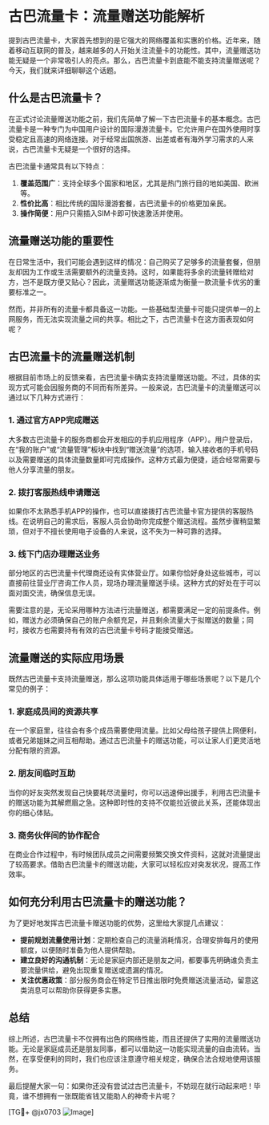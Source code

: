 # 古巴流量卡：流量赠送功能解析

提到古巴流量卡，大家首先想到的是它强大的网络覆盖和实惠的价格。近年来，随着移动互联网的普及，越来越多的人开始关注流量卡的功能性。其中，流量赠送功能无疑是一个非常吸引人的亮点。那么，古巴流量卡到底能不能支持流量赠送呢？今天，我们就来详细聊聊这个话题。

## 什么是古巴流量卡？

在正式讨论流量赠送功能之前，我们先简单了解一下古巴流量卡的基本概念。古巴流量卡是一种专门为中国用户设计的国际漫游流量卡。它允许用户在国外使用时享受稳定且高速的网络连接。对于经常出国旅游、出差或者有海外学习需求的人来说，古巴流量卡无疑是一个很好的选择。

古巴流量卡通常具有以下特点：

1. **覆盖范围广**：支持全球多个国家和地区，尤其是热门旅行目的地如美国、欧洲等。
2. **性价比高**：相比传统的国际漫游套餐，古巴流量卡的价格更加亲民。
3. **操作简便**：用户只需插入SIM卡即可快速激活并使用。

## 流量赠送功能的重要性

在日常生活中，我们可能会遇到这样的情况：自己购买了足够多的流量套餐，但朋友却因为工作或生活需要额外的流量支持。这时，如果能将多余的流量转赠给对方，岂不是既方便又贴心？因此，流量赠送功能逐渐成为衡量一款流量卡优劣的重要标准之一。

然而，并非所有的流量卡都具备这一功能。一些基础型流量卡可能只提供单一的上网服务，而无法实现流量之间的共享。相比之下，古巴流量卡在这方面表现如何呢？

## 古巴流量卡的流量赠送机制

根据目前市场上的反馈来看，古巴流量卡确实支持流量赠送功能。不过，具体的实现方式可能会因服务商的不同而有所差异。一般来说，古巴流量卡的流量赠送可以通过以下几种方式进行：

### 1. **通过官方APP完成赠送**

大多数古巴流量卡的服务商都会开发相应的手机应用程序（APP）。用户登录后，在“我的账户”或“流量管理”板块中找到“赠送流量”的选项，输入接收者的手机号码以及需要赠送的具体流量数量即可完成操作。这种方式最为便捷，适合经常需要与他人分享流量的朋友。

### 2. **拨打客服热线申请赠送**

如果你不太熟悉手机APP的操作，也可以直接拨打古巴流量卡官方提供的客服热线。在说明自己的需求后，客服人员会协助你完成整个赠送流程。虽然步骤稍显繁琐，但对于不擅长使用电子设备的人来说，这不失为一种可靠的选择。

### 3. **线下门店办理赠送业务**

部分地区的古巴流量卡代理商还设有实体营业厅。如果你恰好身处这些城市，可以直接前往营业厅咨询工作人员，现场办理流量赠送手续。这种方式的好处在于可以面对面交流，确保信息无误。

需要注意的是，无论采用哪种方法进行流量赠送，都需要满足一定的前提条件。例如，赠送方必须确保自己的账户余额充足，并且剩余流量大于拟赠送的数量；同时，接收方也需要持有有效的古巴流量卡号码才能接受赠送。

## 流量赠送的实际应用场景

既然古巴流量卡支持流量赠送，那么这项功能具体适用于哪些场景呢？以下是几个常见的例子：

### 1. **家庭成员间的资源共享**

在一个家庭里，往往会有多个成员需要使用流量。比如父母给孩子提供上网便利，或者兄弟姐妹之间互相帮助。通过古巴流量卡的赠送功能，可以让家人们更灵活地分配有限的资源。

### 2. **朋友间临时互助**

当你的好友突然发现自己快要耗尽流量时，你可以迅速伸出援手，利用古巴流量卡的赠送功能为其解燃眉之急。这种即时性的支持不仅能拉近彼此关系，还能体现出你的细心体贴。

### 3. **商务伙伴间的协作配合**

在商业合作过程中，有时候团队成员之间需要频繁交换文件资料，这就对流量提出了较高要求。借助古巴流量卡的赠送功能，大家可以轻松应对突发状况，提高工作效率。

## 如何充分利用古巴流量卡的赠送功能？

为了更好地发挥古巴流量卡赠送功能的优势，这里给大家提几点建议：

- **提前规划流量使用计划**：定期检查自己的流量消耗情况，合理安排每月的使用额度，以便随时准备为他人提供帮助。
- **建立良好的沟通机制**：无论是家庭内部还是朋友之间，都要事先明确谁负责主要流量供给，避免出现重复赠送或遗漏的情况。
- **关注优惠政策**：部分服务商会在特定节日推出限时免费赠送流量活动，留意这类消息可以帮助你获得更多实惠。

## 总结

综上所述，古巴流量卡不仅拥有出色的网络性能，而且还提供了实用的流量赠送功能。无论是家庭成员还是朋友同事，都可以借助这一功能实现流量的自由流转。当然，在享受便利的同时，我们也应该注意遵守相关规定，确保合法合规地使用该服务。

最后提醒大家一句：如果你还没有尝试过古巴流量卡，不妨现在就行动起来吧！毕竟，谁不想拥有一张既能省钱又能助人的神奇卡片呢？

[TG💪+ @jx0703 ![Image](https://github.com/user-attachments/assets/dbca1d08-cadb-493c-b0ec-ad6f7a83f270)]